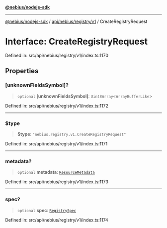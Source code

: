 [**@nebius/nodejs-sdk**](../../../../../README.md)

***

[@nebius/nodejs-sdk](../../../../../README.md) / [api/nebius/registry/v1](../README.md) / CreateRegistryRequest

# Interface: CreateRegistryRequest

Defined in: src/api/nebius/registry/v1/index.ts:1170

## Properties

### \[unknownFieldsSymbol\]?

> `optional` **\[unknownFieldsSymbol\]**: `Uint8Array`\<`ArrayBufferLike`\>

Defined in: src/api/nebius/registry/v1/index.ts:1172

***

### $type

> **$type**: `"nebius.registry.v1.CreateRegistryRequest"`

Defined in: src/api/nebius/registry/v1/index.ts:1171

***

### metadata?

> `optional` **metadata**: [`ResourceMetadata`](../../../common/v1/interfaces/ResourceMetadata.md)

Defined in: src/api/nebius/registry/v1/index.ts:1173

***

### spec?

> `optional` **spec**: [`RegistrySpec`](RegistrySpec.md)

Defined in: src/api/nebius/registry/v1/index.ts:1174
